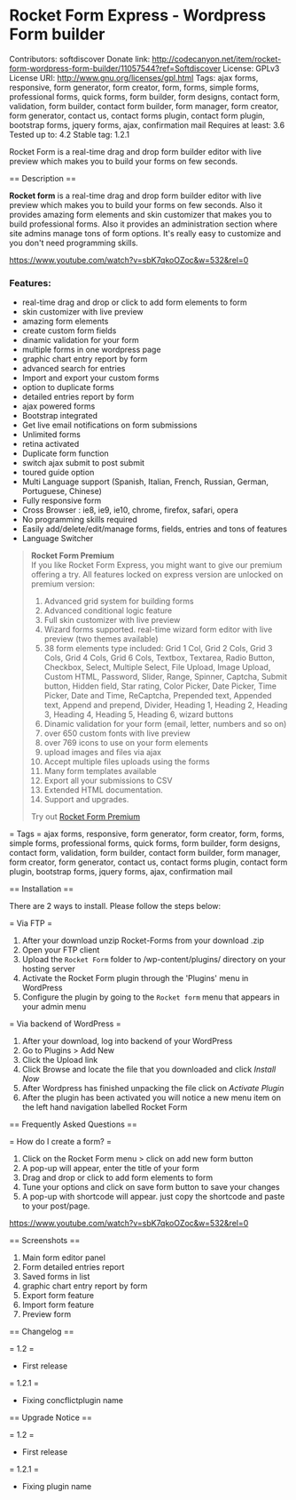 Rocket Form Express - Wordpress Form builder
======================

Contributors: softdiscover
Donate link: http://codecanyon.net/item/rocket-form-wordpress-form-builder/11057544?ref=Softdiscover
License: GPLv3
License URI: http://www.gnu.org/licenses/gpl.html
Tags: ajax forms, responsive, form generator, form creator, form, forms, simple forms, professional forms, quick forms, form builder, form designs, contact form, validation, form builder, contact form builder, form manager, form creator, form generator, contact us, contact forms plugin, contact form plugin, bootstrap forms, jquery forms, ajax, confirmation mail
Requires at least: 3.6
Tested up to: 4.2
Stable tag: 1.2.1

Rocket Form is a real-time drag and drop form builder editor with live preview which makes you to build your forms on few seconds.

== Description ==

**Rocket form** is a real-time drag and drop form builder editor with live preview which makes you to build your forms on few seconds. Also it provides amazing form elements and skin customizer that makes you to build professional forms. Also it provides an administration section where site admins manage tons of form options. It's really easy to customize and you don't need programming skills. 

https://www.youtube.com/watch?v=sbK7qkoOZoc&w=532&rel=0

### Features:
* real-time drag and drop or click to add form elements to form
* skin customizer with live preview
* amazing form elements
* create custom form fields
* dinamic validation for your form
* multiple forms in one wordpress page
* graphic chart entry report by form
* advanced search for entries
* Import and export your custom forms
* option to duplicate forms
* detailed entries report by form
* ajax powered forms
* Bootstrap integrated
* Get live email notifications on form submissions
* Unlimited forms
* retina activated
* Duplicate form function
* switch ajax submit to post submit
* toured guide option
* Multi Language support (Spanish, Italian, French, Russian, German, Portuguese, Chinese) 
* Fully responsive form 
* Cross Browser : ie8, ie9, ie10, chrome, firefox, safari, opera 
* No programming skills required
* Easily add/delete/edit/manage forms, fields, entries and tons of features
* Language Switcher

><strong>Rocket Form Premium</strong><br>
>If you like Rocket Form Express, you might want to give our premium offering a try. All features locked on express version are unlocked on premium version:
>
>1. Advanced grid system for building forms
>2. Advanced conditional logic feature
>3. Full skin customizer with live preview
>4. Wizard forms supported. real-time wizard form editor with live preview (two themes available)
>5. 38 form elements type included: Grid 1 Col, Grid 2 Cols, Grid 3 Cols, Grid 4 Cols, Grid 6 Cols, Textbox, Textarea, Radio Button, Checkbox, Select, Multiple Select, File Upload, Image Upload, Custom HTML, Password, Slider, Range, Spinner, Captcha, Submit button, Hidden field, Star rating, Color Picker, Date Picker, Time Picker, Date and Time, ReCaptcha, Prepended text, Appended text, Append and prepend, Divider, Heading 1, Heading 2, Heading 3, Heading 4, Heading 5, Heading 6, wizard buttons
>6. Dinamic validation for your form (email, letter, numbers and so on)
>7. over 650 custom fonts with live preview
>8. over 769 icons to use on your form elements
>9. upload images and files via ajax
>10. Accept multiple files uploads using the forms
>11. Many form templates available
>12. Export all your submissions to CSV
>13. Extended HTML documentation.
>14. Support and upgrades.
>
>Try out [Rocket Form Premium](http://codecanyon.net/item/rocket-form-wordpress-form-builder/11057544?ref=Softdiscover)

= Tags =
ajax forms, responsive, form generator, form creator, form, forms, simple forms, professional forms, quick forms, form builder, form designs, contact form, validation, form builder, contact form builder, form manager, form creator, form generator, contact us, contact forms plugin, contact form plugin, bootstrap forms, jquery forms, ajax, confirmation mail

== Installation ==

There are 2 ways to install. Please follow the steps below: 

= Via FTP =
1. After your download unzip Rocket-Forms from your download .zip
2. Open your FTP client
3. Upload the `Rocket Form` folder to /wp-content/plugins/ directory on your hosting server
4. Activate the Rocket Form plugin through the 'Plugins' menu in WordPress
5. Configure the plugin by going to the `Rocket form` menu that appears in your admin menu

= Via backend of WordPress =
1. After your download, log into backend of your WordPress 
2. Go to Plugins > Add New
3. Click the Upload link
4. Click Browse and locate the file that you downloaded and click *Install Now*
5. After Wordpress has finished unpacking the file click on *Activate Plugin*
6. After the plugin has been activated you will notice a new menu item on the left hand navigation labelled Rocket Form

== Frequently Asked Questions ==

= How do I create a form? =

1. Click on the Rocket Form menu > click on add new form button
2. A pop-up will appear, enter the title of your form 
3. Drag and drop or click to add form elements to form
4. Tune your options and click on save form button to save your changes
5. A pop-up with shortcode will appear. just copy the shortcode and paste to your post/page.

https://www.youtube.com/watch?v=sbK7qkoOZoc&w=532&rel=0

== Screenshots ==

1. Main form editor panel
2. Form detailed entries report
3. Saved forms in list
4. graphic chart entry report by form
5. Export form feature
6. Import form feature
7. Preview form

== Changelog ==

= 1.2 =
* First release

= 1.2.1 =
* Fixing concflictplugin name

== Upgrade Notice ==

= 1.2 =
* First release

= 1.2.1 =
* Fixing plugin name